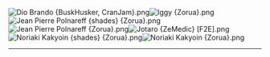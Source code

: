 ![Dio Brando {BuskHusker, CranJam}.png](https://raw.githubusercontent.com/Klokinator/FE-Repo/main/Portrait%20Repository/Non-FE%20Properties/Jojp's%20Bizarre%20Adventure/Dio%20Brando%20%7BBuskHusker,%20CranJam%7D.png "Dio Brando {BuskHusker, CranJam}.png")![Iggy {Zorua}.png](https://raw.githubusercontent.com/Klokinator/FE-Repo/main/Portrait%20Repository/Non-FE%20Properties/Jojp's%20Bizarre%20Adventure/Iggy%20%7BZorua%7D.png "Iggy {Zorua}.png")![Jean Pierre Polnareff {shades}  {Zorua}.png](https://raw.githubusercontent.com/Klokinator/FE-Repo/main/Portrait%20Repository/Non-FE%20Properties/Jojp's%20Bizarre%20Adventure/Jean%20Pierre%20Polnareff%20(shades)%20%20%7BZorua%7D.png "Jean Pierre Polnareff {shades}  {Zorua}.png")![Jean Pierre Polnareff {Zorua}.png](https://raw.githubusercontent.com/Klokinator/FE-Repo/main/Portrait%20Repository/Non-FE%20Properties/Jojp's%20Bizarre%20Adventure/Jean%20Pierre%20Polnareff%20%7BZorua%7D.png "Jean Pierre Polnareff {Zorua}.png")![Jotaro {ZeMedic} [F2E].png](https://raw.githubusercontent.com/Klokinator/FE-Repo/main/Portrait%20Repository/Non-FE%20Properties/Jojp's%20Bizarre%20Adventure/Jotaro%20%7BZeMedic%7D%20%5BF2E%5D.png "Jotaro {ZeMedic} [F2E].png")![Noriaki Kakyoin {shades} {Zorua}.png](https://raw.githubusercontent.com/Klokinator/FE-Repo/main/Portrait%20Repository/Non-FE%20Properties/Jojp's%20Bizarre%20Adventure/Noriaki%20Kakyoin%20(shades)%20%7BZorua%7D.png "Noriaki Kakyoin {shades} {Zorua}.png")![Noriaki Kakyoin {Zorua}.png](https://raw.githubusercontent.com/Klokinator/FE-Repo/main/Portrait%20Repository/Non-FE%20Properties/Jojp's%20Bizarre%20Adventure/Noriaki%20Kakyoin%20%7BZorua%7D.png "Noriaki Kakyoin {Zorua}.png")



----


